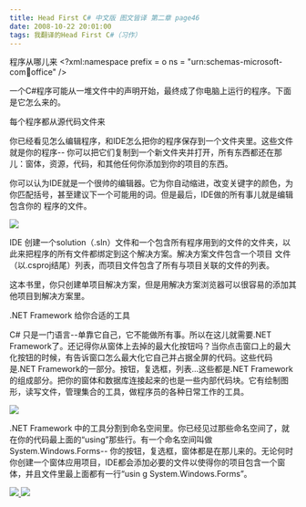 ```yaml
---
title: Head First C# 中文版 图文皆译 第二章 page46
date: 2008-10-22 20:01:00
tags: 我翻译的Head First C#（习作）
---
```

程序从哪儿来  <?xml:namespace prefix = o ns = "urn:schemas-microsoft-
com:office:office" />

一个C#程序可能从一堆文件中的声明开始，最终成了你电脑上运行的程序。下面是它怎么来的。

每个程序都从源代码文件来

你已经看见怎么编辑程序，和IDE怎么把你的程序保存到一个文件夹里。这些文件就是你的程序--
你可以把它们复制到一个新文件夹并打开，所有东西都还在那儿：窗体，资源，代码，和其他任何你添加到你的项目的东西。

你可以认为IDE就是一个很帅的编辑器。它为你自动缩进，改变关键字的颜色，为你匹配括号，甚至建议下一个可能用的词。但是最后，IDE做的所有事儿就是编辑包含你的
程序的文件。

![](https://p-blog.csdn.net/images/p_blog_csdn_net/cuipengfei1/EntryImages/20081022/%E6%88%AA%E5%9B%BE00633603024940937500.jpg)

IDE  创建一个solution（.sln）文件和一个包含所有程序用到的文件的文件夹，以此来把程序的所有文件都绑定到这个解决方案。解决方案文件包含一个项目
文件（以.csproj结尾）列表，而项目文件包含了所有与项目关联的文件的列表。

这本书里，你只创建单项目解决方案，但是用解决方案浏览器可以很容易的添加其他项目到解决方案里。

.NET Framework  给你合适的工具

C#  只是一门语言--单靠它自己，它不能做所有事。所以在这儿就需要.NET
Framework了。还记得你从窗体上去掉的最大化按钮吗？当你点击窗口上的最大化按钮的时候，有告诉窗口怎么最大化它自己并占据全屏的代码。这些代码是.NET
Framework的一部分。按钮，复选框，列表...这些都是.NET
Framework的组成部分。把你的窗体和数据库连接起来的也是一些内部代码块。它有绘制图形，读写文件，管理集合的工具，做程序员的各种日常工作的工具。

![](https://p-blog.csdn.net/images/p_blog_csdn_net/cuipengfei1/EntryImages/20081022/%E6%88%AA%E5%9B%BE01633603024941406250.jpg)

.NET Framework
中的工具分割到命名空间里。你已经见过那些命名空间了，就在你的代码最上面的“using”那些行。有一个命名空间叫做System.Windows.Forms--
你的按钮，复选框，窗体都是在那儿来的。无论何时你创建一个窗体应用项目，IDE都会添加必要的文件以使得你的项目包含一个窗体，并且文件里最上面都有一行“usin
g System.Windows.Forms”。



[ ![](https://profile.csdnimg.cn/5/2/5/3_cuipengfei1)
![](https://g.csdnimg.cn/static/user-reg-year/1x/11.png)
](https://blog.csdn.net/cuipengfei1)





